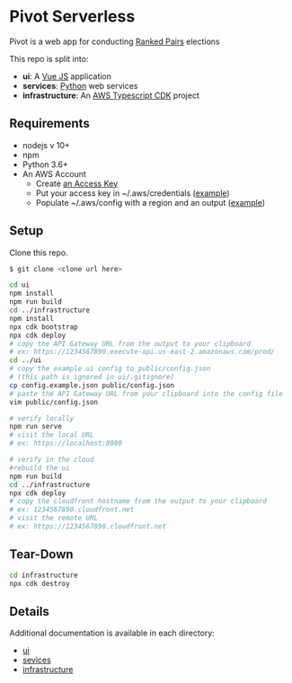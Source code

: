 # Pivot Serverless 

Pivot is a web app for conducting [Ranked Pairs](https://en.wikipedia.org/wiki/Ranked_pairs) elections

This repo is split into:

- **ui**: A [Vue JS](https://vuejs.org/) application
- **services**: [Python](https://www.python.org/) web services
- **infrastructure**: An [AWS Typescript CDK](https://aws.amazon.com/cdk/) project

## Requirements
 * nodejs v 10+
 * npm
 * Python 3.6+
 * An AWS Account
    * Create [an Access Key](https://docs.aws.amazon.com/general/latest/gr/aws-sec-cred-types.html#access-keys-and-secret-access-keys)
    * Put your access key in ~/.aws/credentials ([example](https://docs.aws.amazon.com/cli/latest/userguide/cli-configure-files.html))
    * Populate ~/.aws/config with a region and an output ([example](https://docs.aws.amazon.com/cli/latest/userguide/cli-configure-files.html))


## Setup

Clone this repo.

```bash
$ git clone <clone url here>
```

```bash
cd ui
npm install
npm run build
cd ../infrastructure
npm install
npx cdk bootstrap
npx cdk deploy
# copy the API Gateway URL from the output to your clipboard
# ex: https://1234567890.execute-api.us-east-2.amazonaws.com/prod/
cd ../ui
# copy the example ui config to public/config.json
# (this path is ignored in ui/.gitignore)
cp config.example.json public/config.json
# paste the API Gateway URL from your clipboard into the config file
vim public/config.json

# verify locally
npm run serve
# visit the local URL
# ex: https://localhost:8080

# verify in the cloud 
#rebuild the ui
npm run build
cd ../infrastructure
npx cdk deploy
# copy the cloudfront hostname from the output to your clipboard
# ex: 1234567890.cloudfront.net
# visit the remote URL
# ex: https://1234567890.cloudfront.net
```

## Tear-Down

```bash
cd infrastructure
npx cdk destroy
```

## Details
Additional documentation is available in each directory:
- [ui](./ui/README.md)
- [sevices](./services/README.md)
- [infrastructure](./infrastructure/README.md)
